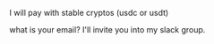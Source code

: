 I will pay with stable cryptos (usdc or usdt)

what is your email? I'll invite you into my slack group.
